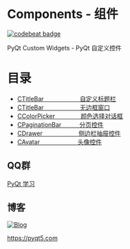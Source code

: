 # Components - 组件

[![codebeat badge](https://codebeat.co/badges/204bac2f-e1d0-42f4-824e-a28955cf34a5)](https://codebeat.co/projects/github-com-pyqt5-customwidgets-master)

PyQt Custom Widgets - PyQt 自定义控件

# 目录
 - [CTitleBar　　　　　　自定义标题栏](CustomWidgets/#CTitleBar)
 - [CTitleBar　　　　　　无边框窗口](CustomWidgets/#CFramelessWidget)
 - [CColorPicker　　 　　颜色选择对话框](CustomWidgets/#CColorPicker)
 - [CPaginationBar　　　分页控件](CustomWidgets/#CPaginationBar)
 - [CDrawer　　　　　　侧边栏抽屉控件](CustomWidgets/#CDrawer)
 - [CAvatar　　　　　 　头像控件](CustomWidgets/#CAvatar)

## QQ群

[PyQt 学习](https://jq.qq.com/?_wv=1027&k=5QVVEdF)

## 博客

[![Blog](https://img.shields.io/badge/blog-pyqt5-green.svg)](https://pyqt5.com)

https://pyqt5.com
